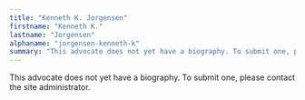 ```yaml
---
title: "Kenneth K. Jorgensen"
firstname: "Kenneth K."
lastname: "Jorgensen"
alphaname: "jorgensen-kenneth-k"
summary: "This advocate does not yet have a biography. To submit one, please contact the site administrator."
---
```

This advocate does not yet have a biography. To submit one, please contact the site administrator.

